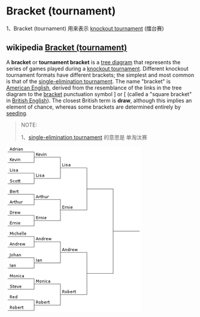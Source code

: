 # Bracket (tournament)

1、Bracket (tournament) 用来表示 [knockout tournament](https://en.wanweibaike.com/wiki-Knockout_tournament) (擂台赛)

## wikipedia [Bracket (tournament)](https://en.wikipedia.org/wiki/Bracket_(tournament))

A **bracket** or **tournament bracket** is a [tree diagram](https://en.wikipedia.org/wiki/Tree_structure) that represents the series of games played during a [knockout tournament](https://en.wikipedia.org/wiki/Knockout_tournament). Different knockout tournament formats have different brackets; the simplest and most common is that of the [single-elimination tournament](https://en.wikipedia.org/wiki/Single-elimination_tournament). The name "bracket" is [American English](https://en.wikipedia.org/wiki/American_English), derived from the resemblance of the links in the tree diagram to the [bracket](https://en.wikipedia.org/wiki/Bracket) punctuation symbol ] or [ (called a "square bracket" in [British English](https://en.wikipedia.org/wiki/British_English)). The closest British term is **draw**, although this implies an element of chance, whereas some brackets are determined entirely by [seeding](https://en.wikipedia.org/wiki/Seed_(sports)).

> NOTE: 
>
> 1、[single-elimination tournament](https://en.wanweibaike.com/wiki-Single-elimination_tournament) 的意思是 单淘汰赛



![](360px-SixteenPlayerSingleEliminationTournamentBracket.svg.png)